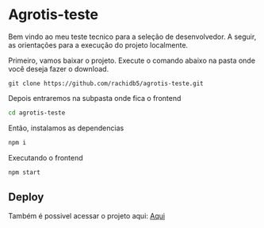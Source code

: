 # Agrotis-teste

Bem vindo ao meu teste tecnico para a seleção de desenvolvedor. A seguir, as orientações para a execução do projeto localmente.

Primeiro, vamos baixar o projeto. Execute o comando abaixo na pasta onde você deseja fazer o download.

```
git clone https://github.com/rachidb5/agrotis-teste.git
```

Depois entraremos na subpasta onde fica o frontend

```bash
cd agrotis-teste
```

Então, instalamos as dependencias

```bash
npm i
```

Executando o frontend
```bash
npm start
```
## Deploy

Também é possivel acessar o projeto aqui: [Aqui](https://agrotis-teste.vercel.app/)
